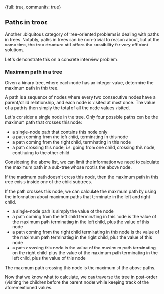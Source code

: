 {full: true, community: true}
## Paths in trees

Another ubiquitous category of tree-oriented problems is dealing with paths in trees. Notably, paths in trees can be non-trivial to reason about, but at the same time, the tree structure still offers the possibility for very efficient solutions.

Let's demonstrate this on a concrete interview problem.

### Maximum path in a tree

Given a binary tree, where each node has an integer value, determine the maximum path in this tree.

A path is a sequence of nodes where every two consecutive nodes have a parent/child relationship, and each node is visited at most once. The value of a path is then simply the total of all the node values visited.

<!-- Block pointing to the problem in the repo. -->
<!-- https://simontoth.substack.com/p/daily-bite-of-c-maximum-path-in-a -->

Let's consider a single node in the tree. Only four possible paths can be the maximum path that crosses this node:

- a single-node path that contains this node only
- a path coming from the left child, terminating in this node
- a path coming from the right child, terminating in this node
- a path crossing this node, i.e. going from one child, crossing this node, continuing to the other child

Considering the above list, we can limit the information we need to calculate the maximum path in a sub-tree whose root is the above node.

If the maximum path doesn't cross this node, then the maximum path in this tree exists inside one of the child subtrees.

If the path crosses this node, we can calculate the maximum path by using the information about maximum paths that terminate in the left and right child.

- a single-node path is simply the value of the node
- a path coming from the left child terminating in this node is the value of the maximum path terminating in the left child, plus the value of this node
- a path coming from the right child terminating in this node is the value of the maximum path terminating in the right child, plus the value of this node
- a path crossing this node is the value of the maximum path terminating on the right child, plus the value of the maximum path terminating in the left child, plus the value of this node

The maximum path crossing this node is the maximum of the above paths.

Now that we know what to calculate, we can traverse the tree in post-order (visiting the children before the parent node) while keeping track of the aforementioned values.